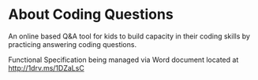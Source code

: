 # About Coding Questions
An online based Q&amp;A tool for kids to build capacity in their coding skills by practicing answering coding questions.

Functional Specification being managed via Word document located at http://1drv.ms/1DZaLsC
